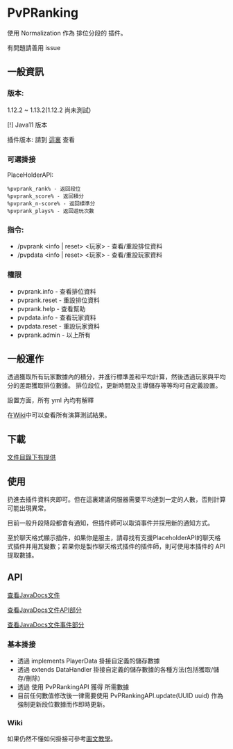 # PvPRanking

使用 Normalization 作為 排位分段的 插件。

有問題請善用 issue
## 一般資訊

### 版本: 
1.12.2 ~ 1.13.2(1.12.2 尚未測試)

[!] Java11 版本

插件版本: 請到 [這裏](/src/plugin.yml) 查看

### 可選掛接
PlaceHolderAPI:

    %pvprank_rank% - 返回段位
    %pvprank_score% - 返回積分
    %pvprank_n-score% - 返回標準分
    %pvprank_plays% - 返回遊玩次數


### 指令:
  - /pvprank <info | reset> <玩家> - 查看/重設排位資料
 - /pvpdata <info | reset> <玩家> - 查看/重設玩家資料

### 權限
 - pvprank.info - 查看排位資料
 - pvprank.reset - 重設排位資料
 - pvprank.help - 查看幫助
 - pvpdata.info - 查看玩家資料
 - pvpdata.reset - 重設玩家資料
 - pvprank.admin - 以上所有

## 一般運作
透過獲取所有玩家數據內的積分，并進行標準差和平均計算，然後透過玩家與平均分的差距獲取排位數據。
排位段位，更新時間及主導儲存等等均可自定義設置。

設置方面，所有 yml 內均有解釋

在[Wiki](https://github.com/free-mc-plugins/PvPRanking/wiki)中可以查看所有演算測試結果。


## 下載
[文件目錄下有提供](/PvPRanking.jar)


## 使用

扔進去插件資料夾即可。但在這裏建議伺服器需要平均達到一定的人數，否則計算可能出現異常。

目前一般升段降段都會有通知，但插件師可以取消事件并採用新的通知方式。

至於聊天格式顯示插件，如果你是服主，請尋找有支援PlaceholderAPI的聊天格式插件并用其變數；若果你是製作聊天格式插件的插件師，則可使用本插件的 API 提取數據。

## API 

[查看JavaDocs文件](https://free-mc-plugins.github.io/PvPRanking)

[查看JavaDocs文件API部分](https://free-mc-plugins.github.io/PvPRanking/com/ericlam/mc/ranking/api/package-summary.html)

[查看JavaDocs文件事件部分](https://free-mc-plugins.github.io/PvPRanking/com/ericlam/mc/ranking/bukkit/event/package-summary.html)

### 基本掛接
- 透過 implements PlayerData 掛接自定義的儲存數據
- 透過 extends DataHandler 掛接自定義的儲存數據的各種方法(包括獲取/儲存/刪除)
- 透過 使用 PvPRankingAPI 獲得 所需數據
- 目前任何數值修改後一律需要使用 PvPRankingAPI.update(UUID uuid) 作為強制更新段位數據而作即時更新。


### Wiki
如果仍然不懂如何掛接可參考[圖文教學](https://github.com/free-mc-plugins/PvPRanking/wiki/%E6%9C%89%E9%97%9C%E8%A8%BB%E5%86%8A%E6%8E%92%E4%BD%8D%E7%B3%BB%E7%B5%B1%E7%9A%84-API)。
